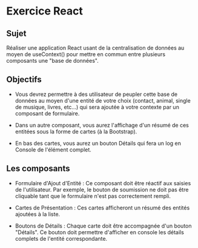 # Exercice React 

## Sujet

Réaliser une application React usant de la centralisation de données au moyen de useContext() pour mettre en commun entre plusieurs composants une "base de données".

## Objectifs

- Vous devrez permettre à des utilisateur de peupler cette base de données au moyen d'une entité de votre choix (contact, animal, single de musique, livres, etc...) qui sera ajoutée à votre contexte par un composant de formulaire.

- Dans un autre composant, vous aurez l'affichage d'un résumé de ces entitées sous la forme de cartes (à la Bootstrap).

- En bas des cartes, vous aurez un bouton Détails qui fera un log en Console de l'élément complet.

## Les composants 

- Formulaire d'Ajout d'Entité : Ce composant doit être réactif aux saisies de l'utilisateur. Par exemple, le bouton de soumission ne doit pas être cliquable tant que le formulaire n'est pas correctement rempli.

- Cartes de Présentation : Ces cartes afficheront un résumé des entités ajoutées à la liste.

- Boutons de Détails : Chaque carte doit être accompagnée d'un bouton "Détails". Ce bouton doit permettre d'afficher en console les détails complets de l'entité correspondante.